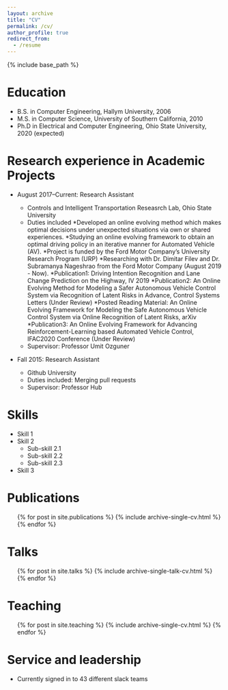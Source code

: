 ```yaml
---
layout: archive
title: "CV"
permalink: /cv/
author_profile: true
redirect_from:
  - /resume
---
```


{% include base_path %}

Education
======
* B.S. in Computer Engineering, Hallym University, 2006
* M.S. in Computer Science, University of Southern California, 2010
* Ph.D in Electrical and Computer Engineering, Ohio State University, 2020 (expected)

Research experience in Academic Projects
======
* August 2017–Current: Research Assistant
  * Controls and Intelligent Transportation Reseasrch Lab, Ohio State University
  * Duties included
    *Developed an online evolving method which makes optimal decisions under unexpected situations via own or shared experiences.
    *Studying an online evolving framework to obtain an optimal driving policy in an iterative manner for Automated Vehicle (AV).
      *Project is funded by the Ford Motor Company’s University Research Program (URP)
      *Researching with Dr. Dimitar Filev and Dr. Subramanya Nageshrao from the Ford Motor Company (August 2019 - Now).
    *Publication1: Driving Intention Recognition and Lane Change Prediction on the Highway, IV 2019
    *Publication2: An Online Evolving Method for Modeling a Safer Autonomous Vehicle Control System via Recognition of Latent Risks in Advance, Control Systems Letters (Under Review)
      *Posted Reading Material: An Online Evolving Framework for Modeling the Safe Autonomous Vehicle Control System via
Online Recognition of Latent Risks, arXiv
    *Publication3: An Online Evolving Framework for Advancing Reinforcement-Learning based Automated Vehicle Control, IFAC2020
Conference (Under Review)
  * Supervisor: Professor Umit Ozguner

* Fall 2015: Research Assistant
  * Github University
  * Duties included: Merging pull requests
  * Supervisor: Professor Hub
  
Skills
======
* Skill 1
* Skill 2
  * Sub-skill 2.1
  * Sub-skill 2.2
  * Sub-skill 2.3
* Skill 3

Publications
======
  <ul>{% for post in site.publications %}
    {% include archive-single-cv.html %}
  {% endfor %}</ul>
  
Talks
======
  <ul>{% for post in site.talks %}
    {% include archive-single-talk-cv.html %}
  {% endfor %}</ul>
  
Teaching
======
  <ul>{% for post in site.teaching %}
    {% include archive-single-cv.html %}
  {% endfor %}</ul>
  
Service and leadership
======
* Currently signed in to 43 different slack teams
